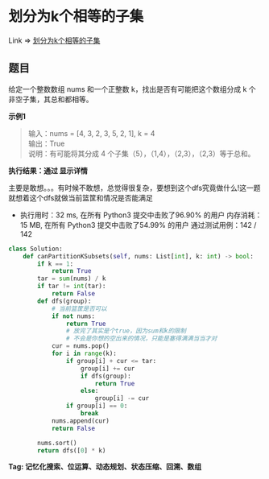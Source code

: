 # 划分为k个相等的子集

Link => [划分为k个相等的子集](https://leetcode-cn.com/problems/partition-to-k-equal-sum-subsets/)

## 题目
给定一个整数数组  nums 和一个正整数 k，找出是否有可能把这个数组分成 k 个非空子集，其总和都相等。

**示例1**
>输入：nums = [4, 3, 2, 3, 5, 2, 1], k = 4<br />
>输出：True<br />
>说明：有可能将其分成 4 个子集（5），（1,4），（2,3），（2,3）等于总和。<br />

**执行结果：通过 显示详情**

主要是敢想。。。有时候不敢想，总觉得很复杂，要想到这个dfs究竟做什么!这一题就想着这个dfs就做当前篮筐和情况是否能满足

- 执行用时：32 ms, 在所有 Python3 提交中击败了96.90% 的用户
内存消耗：15 MB, 在所有 Python3 提交中击败了54.99% 的用户
通过测试用例：142 / 142

```python
class Solution:
    def canPartitionKSubsets(self, nums: List[int], k: int) -> bool:
        if k == 1:
            return True
        tar = sum(nums) / k
        if tar != int(tar):
            return False
        def dfs(group):
            # 当前篮筐是否可以
            if not nums:
                return True 
                # 放完了其实是个true，因为sum和k的限制
                # 不会是你想的空出来的情况，只能是塞得满满当当才对
            cur = nums.pop()
            for i in range(k):
                if group[i] + cur <= tar:
                    group[i] += cur
                    if dfs(group):
                        return True
                    else:
                        group[i] -= cur
                if group[i] == 0:
                    break
            nums.append(cur)
            return False

        nums.sort()
        return dfs([0] * k)
```

**Tag: 记忆化搜索、位运算、动态规划、状态压缩、回溯、数组**
